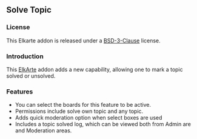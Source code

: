 ## Solve Topic

### License
This Elkarte addon is released under a [BSD-3-Clause](https://opensource.org/licenses/BSD-3-Clause) license.

### Introduction
This [ElkArte](https://www.elkarte.net "ElkArte") addon adds a new capability, allowing one to mark a topic solved or unsolved.

### Features
 * You can select the boards for this feature to be active.
 * Permissions include solve own topic and any topic.
 * Adds quick moderation option when select boxes are used
 * Includes a topic solved log, which can be viewed both from Admin are and Moderation areas.
